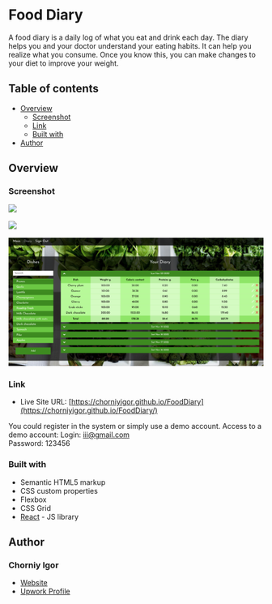 # Food Diary

A food diary is a daily log of what you eat and drink each day. The diary helps you and your doctor understand your eating habits. It can help you realize what you consume. Once you know this, you can make changes to your diet to improve your weight.

## Table of contents

- [Overview](#overview)
  - [Screenshot](#screenshot)
  - [Link](#link)
  - [Built with](#built-with)
- [Author](#author)

## Overview


### Screenshot

![](./design/desktop.png)

![](./design/desktop2.png)

![](./design/desktop3.png)

### Link

- Live Site URL: [https://chorniyigor.github.io/FoodDiary](https://chorniyigor.github.io/FoodDiary/)

You could register in the system or simply use a demo account.
Access to a demo account:
Login: iii@gmail.com  
Password: 123456

### Built with

- Semantic HTML5 markup
- CSS custom properties
- Flexbox
- CSS Grid
- [React](https://reactjs.org/) - JS library

## Author

### Chorniy Igor

- [Website](https://igorc.site/)
- [Upwork Profile](https://www.upwork.com/freelancers/~01c5afe5dda1df0850)
